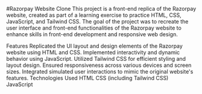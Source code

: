 #Razorpay Website Clone
This project is a front-end replica of the Razorpay website, created as part of a learning exercise to practice HTML, CSS, JavaScript, and Tailwind CSS. The goal of the project was to recreate the user interface and front-end functionalities of the Razorpay website to enhance skills in front-end development and responsive web design.

Features
Replicated the UI layout and design elements of the Razorpay website using HTML and CSS.
Implemented interactivity and dynamic behavior using JavaScript.
Utilized Tailwind CSS for efficient styling and layout design.
Ensured responsiveness across various devices and screen sizes.
Integrated simulated user interactions to mimic the original website's features.
Technologies Used
HTML
CSS (including Tailwind CSS)
JavaScript
